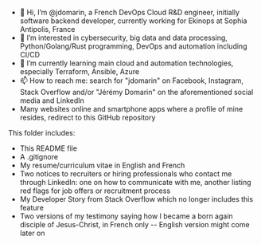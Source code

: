 - 👋 Hi, I’m @jdomarin, a French DevOps Cloud R&D engineer, initially software backend developer, currently working for Ekinops at Sophia Antipolis, France
- 👀 I’m interested in cybersecurity, big data and data processing, Python/Golang/Rust programming, DevOps and automation including CI/CD
- 🌱 I’m currently learning main cloud and automation technologies, especially Terraform, Ansible, Azure
- 📫 How to reach me: search for "jdomarin" on Facebook, Instagram, Stack Overflow and/or "Jérémy Domarin" on the aforementioned social media and LinkedIn
- Many websites online and smartphone apps where a profile of mine resides, redirect to this GitHub repository

This folder includes:
- This README file
- A .gitignore
- My resume/curriculum vitae in English and French
- Two notices to recruiters or hiring professionals who contact me through LinkedIn: one on how to communicate with me, another listing red flags for job offers or recruitment process
- My Developer Story from Stack Overflow which no longer includes this feature
- Two versions of my testimony saying how I became a born again disciple of Jesus-Christ, in French only -- English version might come later on

<!---
jdomarin/jdomarin is a ✨ special ✨ repository because its `README.md` (this file) appears on your GitHub profile.
You can click the Preview link to take a look at your changes.
--->
